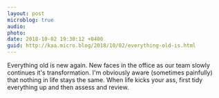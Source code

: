 ```yaml
---
layout: post
microblog: true
audio: 
photo: 
date: 2018-10-02 19:30:12 +0400
guid: http://kaa.micro.blog/2018/10/02/everything-old-is.html
---
```

Everything old is new again. New faces in the office as our team slowly continues it's transformation. I'm obviously aware (sometimes painfully) that nothing in life stays the same. When life kicks your ass, first tidy everything up and then assess and review.
